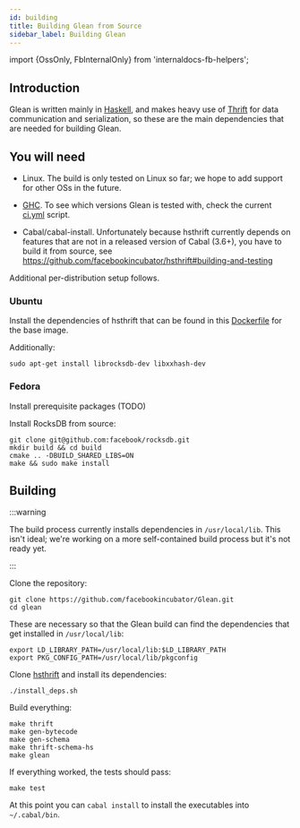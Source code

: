 ```yaml
---
id: building
title: Building Glean from Source
sidebar_label: Building Glean
---
```


import {OssOnly, FbInternalOnly} from 'internaldocs-fb-helpers';

## Introduction

Glean is written mainly in [Haskell](http://www.haskell.org/), and
makes heavy use of
[Thrift](https://github.com/facebookincubator/hsthrift) for data
communication and serialization, so these are the main dependencies
that are needed for building Glean.

## You will need

* Linux. The build is only tested on Linux so far; we hope to add
  support for other OSs in the future.

* [GHC](https://www.haskell.org/ghc/). To see which versions Glean is tested with, check the current [ci.yml](https://github.com/facebookincubator/Glean/blob/master/.github/workflows/ci.yml) script.

* Cabal/cabal-install. Unfortunately because hsthrift currently depends on features that are not in a released version of Cabal (3.6+), you have to build it from source, see https://github.com/facebookincubator/hsthrift#building-and-testing

Additional per-distribution setup follows.

### Ubuntu

Install the dependencies of hsthrift that can be found in this
[Dockerfile](https://github.com/facebookincubator/hsthrift/blob/master/.github/workflows/Dockerfile)
for the base image.

Additionally:

```
sudo apt-get install librocksdb-dev libxxhash-dev
```

### Fedora

Install prerequisite packages (TODO)

Install RocksDB from source:

```
git clone git@github.com:facebook/rocksdb.git
mkdir build && cd build
cmake .. -DBUILD_SHARED_LIBS=ON
make && sudo make install
```

## Building

:::warning

The build process currently installs dependencies in
`/usr/local/lib`. This isn't ideal; we're working on a more
self-contained build process but it's not ready yet.

:::

Clone the repository:

```
git clone https://github.com/facebookincubator/Glean.git
cd glean
```

These are necessary so that the Glean build can find the dependencies
that get installed in `/usr/local/lib`:

```
export LD_LIBRARY_PATH=/usr/local/lib:$LD_LIBRARY_PATH
export PKG_CONFIG_PATH=/usr/local/lib/pkgconfig
```

Clone [hsthrift](https://github.com/facebookincubator/hsthrift) and
install its dependencies:

```
./install_deps.sh
```

Build everything:

```
make thrift
make gen-bytecode
make gen-schema
make thrift-schema-hs
make glean
```

If everything worked, the tests should pass:

```
make test
```

At this point you can `cabal install` to install the executables into
`~/.cabal/bin`.
